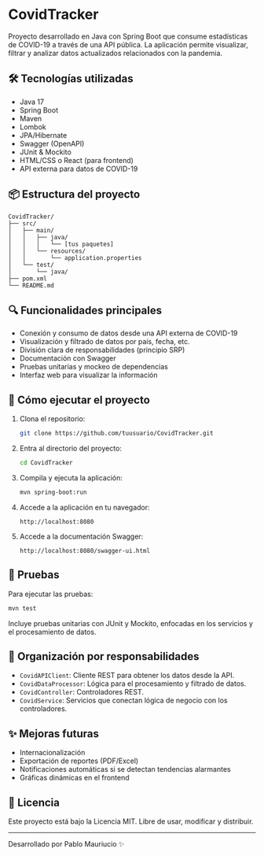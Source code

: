 # CovidTracker

Proyecto desarrollado en Java con Spring Boot que consume estadísticas de COVID-19 a través de una API pública. La aplicación permite visualizar, filtrar y analizar datos actualizados relacionados con la pandemia.

## 🛠 Tecnologías utilizadas

- Java 17  
- Spring Boot  
- Maven  
- Lombok  
- JPA/Hibernate  
- Swagger (OpenAPI)  
- JUnit & Mockito  
- HTML/CSS o React (para frontend)  
- API externa para datos de COVID-19  

## 📦 Estructura del proyecto

```
CovidTracker/
├── src/
│   ├── main/
│   │   ├── java/
│   │   │   └── [tus paquetes]
│   │   └── resources/
│   │       └── application.properties
│   └── test/
│       └── java/
├── pom.xml
└── README.md
```

## 🔍 Funcionalidades principales

- Conexión y consumo de datos desde una API externa de COVID-19  
- Visualización y filtrado de datos por país, fecha, etc.  
- División clara de responsabilidades (principio SRP)  
- Documentación con Swagger  
- Pruebas unitarias y mockeo de dependencias  
- Interfaz web para visualizar la información  

## 🚀 Cómo ejecutar el proyecto

1. Clona el repositorio:
   ```bash
   git clone https://github.com/tuusuario/CovidTracker.git
   ```

2. Entra al directorio del proyecto:
   ```bash
   cd CovidTracker
   ```

3. Compila y ejecuta la aplicación:
   ```bash
   mvn spring-boot:run
   ```

4. Accede a la aplicación en tu navegador:
   ```
   http://localhost:8080
   ```

5. Accede a la documentación Swagger:
   ```
   http://localhost:8080/swagger-ui.html
   ```

## 🧪 Pruebas

Para ejecutar las pruebas:

```bash
mvn test
```

Incluye pruebas unitarias con JUnit y Mockito, enfocadas en los servicios y el procesamiento de datos.

## 📂 Organización por responsabilidades

- `CovidAPIClient`: Cliente REST para obtener los datos desde la API.  
- `CovidDataProcessor`: Lógica para el procesamiento y filtrado de datos.  
- `CovidController`: Controladores REST.  
- `CovidService`: Servicios que conectan lógica de negocio con los controladores.  

## ✨ Mejoras futuras

- Internacionalización  
- Exportación de reportes (PDF/Excel)  
- Notificaciones automáticas si se detectan tendencias alarmantes  
- Gráficas dinámicas en el frontend  

## 📄 Licencia

Este proyecto está bajo la Licencia MIT. Libre de usar, modificar y distribuir.

---

Desarrollado por Pablo Mauriucio ✨
